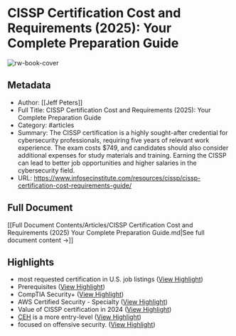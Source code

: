 # CISSP Certification Cost and Requirements (2025): Your Complete Preparation Guide

![rw-book-cover](https://readwise-assets.s3.amazonaws.com/static/images/article1.be68295a7e40.png)

## Metadata
- Author: [[Jeff Peters]]
- Full Title: CISSP Certification Cost and Requirements (2025): Your Complete Preparation Guide
- Category: #articles
- Summary: The CISSP certification is a highly sought-after credential for cybersecurity professionals, requiring five years of relevant work experience. The exam costs $749, and candidates should also consider additional expenses for study materials and training. Earning the CISSP can lead to better job opportunities and higher salaries in the cybersecurity field.
- URL: https://www.infosecinstitute.com/resources/cissp/cissp-certification-cost-requirements-guide/

## Full Document
[[Full Document Contents/Articles/CISSP Certification Cost and Requirements (2025) Your Complete Preparation Guide.md|See full document content →]]

## Highlights
- most requested certification in U.S. job listings ([View Highlight](https://read.readwise.io/read/01jr8z1d46y0je38n3fmeqdsxz))
- Prerequisites ([View Highlight](https://read.readwise.io/read/01jr8z2xncwmfnwmzgb80ndgbm))
- CompTIA Security+ ([View Highlight](https://read.readwise.io/read/01jr8z93wy0fej9qyt2w483p04))
- AWS Certified Security - Specialty ([View Highlight](https://read.readwise.io/read/01jr8z4hcyfmv62jrddwc5021v))
- Value of CISSP certification in 2024 ([View Highlight](https://read.readwise.io/read/01jr8zxakt0f7a2mfsz62p98jh))
- [CEH](https://www.infosecinstitute.com/training/ceh/?utm_source=resources&utm_medium=infosec+network&utm_campaign=course+pricing&utm_content=hyperlink) is a more entry-level ([View Highlight](https://read.readwise.io/read/01jr8zy8cen505vcn0g61atyz8))
- focused on offensive security. ([View Highlight](https://read.readwise.io/read/01jr8zycjfmk7r3acrfxf09pbp))

